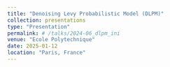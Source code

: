 ```yaml
---
title: "Denoising Levy Probabilistic Model (DLPM)"
collection: presentations
type: "Presentation"
permalink: # /talks/2024-06_dlpm_ini
venue: "Ecole Polytechnique"
date: 2025-01-12
location: "Paris, France"
---
```


<!-- Presented the work done in [Denoising Levy Probablistic Model (DLPM)](/publication/2024-07-26-DLPM). -->
